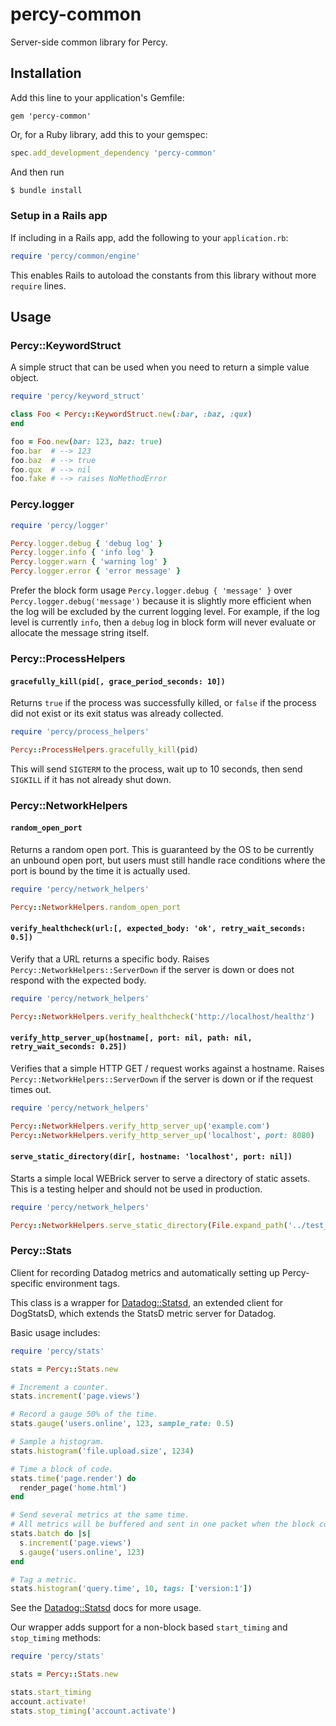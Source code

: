 # percy-common

Server-side common library for Percy.

## Installation

Add this line to your application's Gemfile:

```
gem 'percy-common'
```

Or, for a Ruby library, add this to your gemspec:

```ruby
spec.add_development_dependency 'percy-common'
```

And then run

```bash
$ bundle install
```

### Setup in a Rails app

If including in a Rails app, add the following to your `application.rb`:

```ruby
require 'percy/common/engine'
```

This enables Rails to autoload the constants from this library without more `require` lines.

## Usage

### Percy::KeywordStruct

A simple struct that can be used when you need to return a simple value object.

```ruby
require 'percy/keyword_struct'

class Foo < Percy::KeywordStruct.new(:bar, :baz, :qux)
end

foo = Foo.new(bar: 123, baz: true)
foo.bar  # --> 123
foo.baz  # --> true
foo.qux  # --> nil
foo.fake # --> raises NoMethodError
```

### Percy.logger

```ruby
require 'percy/logger'

Percy.logger.debug { 'debug log' }
Percy.logger.info { 'info log' }
Percy.logger.warn { 'warning log' }
Percy.logger.error { 'error message' }
```

Prefer the block form usage `Percy.logger.debug { 'message' }` over `Percy.logger.debug('message')` because it is slightly more efficient when the log will be excluded by the current logging level. For example, if the log level is currently `info`, then a `debug` log in block form will never evaluate or allocate the message string itself.

### Percy::ProcessHelpers

#### `gracefully_kill(pid[, grace_period_seconds: 10])`

Returns `true` if the process was successfully killed, or `false` if the process did not exist or its exit status was already collected.

```ruby
require 'percy/process_helpers'

Percy::ProcessHelpers.gracefully_kill(pid)
```

This will send `SIGTERM` to the process, wait up to 10 seconds, then send `SIGKILL` if it has not already shut down.

### Percy::NetworkHelpers

#### `random_open_port`

Returns a random open port. This is guaranteed by the OS to be currently an unbound open port, but users must still handle race conditions where the port is bound by the time it is actually used.

```ruby
require 'percy/network_helpers'

Percy::NetworkHelpers.random_open_port
```

#### `verify_healthcheck(url:[, expected_body: 'ok', retry_wait_seconds: 0.5])`

Verify that a URL returns a specific body. Raises `Percy::NetworkHelpers::ServerDown` if the server is down or does not respond with the expected body.

```ruby
require 'percy/network_helpers'

Percy::NetworkHelpers.verify_healthcheck('http://localhost/healthz')
```

#### `verify_http_server_up(hostname[, port: nil, path: nil, retry_wait_seconds: 0.25])`

Verifies that a simple HTTP GET / request works against a hostname. Raises `Percy::NetworkHelpers::ServerDown` if the server is down or if the request times out.

```ruby
require 'percy/network_helpers'

Percy::NetworkHelpers.verify_http_server_up('example.com')
Percy::NetworkHelpers.verify_http_server_up('localhost', port: 8080)
```

#### `serve_static_directory(dir[, hostname: 'localhost', port: nil])`

Starts a simple local WEBrick server to serve a directory of static assets. This is a testing helper and should not be used in production.

```ruby
require 'percy/network_helpers'

Percy::NetworkHelpers.serve_static_directory(File.expand_path('../test_data/', __FILE__))
```

### Percy::Stats

Client for recording Datadog metrics and automatically setting up Percy-specific environment tags.

This class is a wrapper for [Datadog::Statsd](https://github.com/DataDog/dogstatsd-ruby), an extended client for DogStatsD, which extends the StatsD metric server for Datadog.

Basic usage includes:

```ruby
require 'percy/stats'

stats = Percy::Stats.new

# Increment a counter.
stats.increment('page.views')

# Record a gauge 50% of the time.
stats.gauge('users.online', 123, sample_rate: 0.5)

# Sample a histogram.
stats.histogram('file.upload.size', 1234)

# Time a block of code.
stats.time('page.render') do
  render_page('home.html')
end

# Send several metrics at the same time.
# All metrics will be buffered and sent in one packet when the block completes.
stats.batch do |s|
  s.increment('page.views')
  s.gauge('users.online', 123)
end

# Tag a metric.
stats.histogram('query.time', 10, tags: ['version:1'])
```

See the [Datadog::Statsd](https://github.com/DataDog/dogstatsd-ruby) docs for more usage.

Our wrapper adds support for a non-block based `start_timing` and `stop_timing` methods:

```ruby
require 'percy/stats'

stats = Percy::Stats.new

stats.start_timing
account.activate!
stats.stop_timing('account.activate')
```
